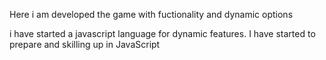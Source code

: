  Here i am developed the game with fuctionality and dynamic options
 
 
 i have started a javascript language for dynamic features.
 I have started to prepare and skilling up in JavaScript

  
